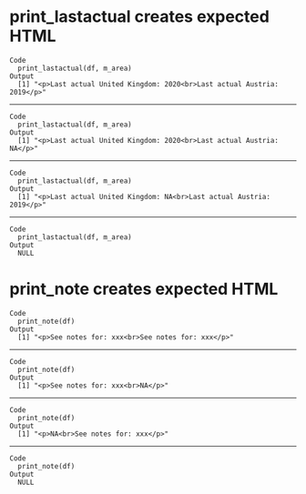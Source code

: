 # print_lastactual creates expected HTML

    Code
      print_lastactual(df, m_area)
    Output
      [1] "<p>Last actual United Kingdom: 2020<br>Last actual Austria: 2019</p>"

---

    Code
      print_lastactual(df, m_area)
    Output
      [1] "<p>Last actual United Kingdom: 2020<br>Last actual Austria: NA</p>"

---

    Code
      print_lastactual(df, m_area)
    Output
      [1] "<p>Last actual United Kingdom: NA<br>Last actual Austria: 2019</p>"

---

    Code
      print_lastactual(df, m_area)
    Output
      NULL

# print_note creates expected HTML

    Code
      print_note(df)
    Output
      [1] "<p>See notes for: xxx<br>See notes for: xxx</p>"

---

    Code
      print_note(df)
    Output
      [1] "<p>See notes for: xxx<br>NA</p>"

---

    Code
      print_note(df)
    Output
      [1] "<p>NA<br>See notes for: xxx</p>"

---

    Code
      print_note(df)
    Output
      NULL

